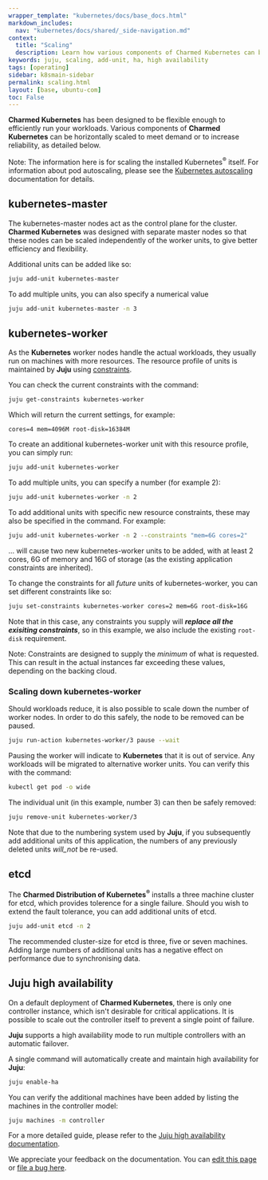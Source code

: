```yaml
---
wrapper_template: "kubernetes/docs/base_docs.html"
markdown_includes:
  nav: "kubernetes/docs/shared/_side-navigation.md"
context:
  title: "Scaling"
  description: Learn how various components of Charmed Kubernetes can be horizontally scaled to meet demand or increase reliability.
keywords: juju, scaling, add-unit, ha, high availability
tags: [operating]
sidebar: k8smain-sidebar
permalink: scaling.html
layout: [base, ubuntu-com]
toc: False
---
```


**Charmed Kubernetes** has been designed to be flexible enough to efficiently
run your workloads. Various components of **Charmed Kubernetes** can be
horizontally scaled to meet demand or to increase reliability, as detailed
below.

<div class="p-notification--positive"><p markdown="1" class="p-notification__response">
<span class="p-notification__status">Note:</span>
The information here is for scaling the installed Kubernetes<sup>&reg;</sup> itself. For
information about pod autoscaling,  please see the
<a href="https://kubernetes.io/docs/tasks/run-application/horizontal-pod-autoscale/">
Kubernetes  autoscaling</a> documentation for details. </p></div>

## kubernetes-master

The kubernetes-master nodes act as the control plane for the cluster.
**Charmed Kubernetes** was designed with separate master nodes so that these
nodes can be scaled independently of the worker units, to give better
efficiency and flexibility.

Additional units can be added like so:

```bash
juju add-unit kubernetes-master
```

To add multiple units, you can also specify a numerical value

```bash
juju add-unit kubernetes-master -n 3
```

## kubernetes-worker

As the **Kubernetes** worker nodes handle the actual workloads, they usually run on
machines with more resources. The resource profile of units is maintained by **Juju**
using [constraints][juju-constraints].

You can check the current constraints with the command:

```bash
juju get-constraints kubernetes-worker
```

Which will return the current settings, for example:

```no-highlight
cores=4 mem=4096M root-disk=16384M
```

To create an additional kubernetes-worker unit with this resource profile, you can simply
run:

```bash
juju add-unit kubernetes-worker
```

To add multiple units, you can specify a number (for example 2):

```bash
juju add-unit kubernetes-worker -n 2
```

To add additional units with specific new resource constraints, these may also be
specified in the command. For example:

```bash
juju add-unit kubernetes-worker -n 2 --constraints "mem=6G cores=2"
```

... will cause two new kubernetes-worker units to be added, with at least 2 cores, 6G of
memory and 16G of storage (as the existing application constraints are inherited).

To change the constraints for all _future_ units of kubernetes-worker, you can set
different constraints like so:

```bash
juju set-constraints kubernetes-worker cores=2 mem=6G root-disk=16G
```

Note that in this case, any constraints you supply will
**_replace all the exisiting constraints_**, so in this example, we also include the
existing `root-disk` requirement.

<div class="p-notification--information">
  <p markdown="1" class="p-notification__response">
    <span class="p-notification__status">Note:</span>
Constraints are designed to supply the <i>minimum</i> of what is requested. This can
result in the actual instances far exceeding these values, depending on the backing cloud.
  </p>
</div>

### Scaling down kubernetes-worker

Should workloads reduce, it is also possible to scale down the number of worker nodes.
In order to do this safely, the node to be removed can be paused.

```bash
juju run-action kubernetes-worker/3 pause --wait
```

Pausing the worker will indicate to **Kubernetes** that it is out of service. Any
workloads will be migrated to alternative worker units. You can verify this with the
command:

```bash
kubectl get pod -o wide
```

The individual unit (in this example, number 3) can then be safely removed:

```bash
juju remove-unit kubernetes-worker/3
```

Note that due to the numbering system used by **Juju**, if you subsequently add
additional units of this application, the numbers of any previously deleted
units _will_not_ be re-used.

## etcd

The **Charmed Distribution of Kubernetes<sup>&reg;</sup>** installs a three
machine cluster for etcd, which provides tolerence for a single failure. Should you wish to
extend the fault tolerance, you can add additional units of etcd.

```bash
juju add-unit etcd -n 2
```

The recommended cluster-size for etcd is three, five or seven machines. Adding large
numbers of additional units has a negative effect on performance due to synchronising
data.

## Juju high availability

On a default deployment of **Charmed Kubernetes**, there is only one controller instance, which isn't
desirable for critical applications. It is possible to scale out the controller itself to
prevent a single point of failure.

**Juju** supports a high availability mode to run multiple controllers with an automatic
failover.

A single command will automatically create and maintain high availability for **Juju**:

```bash
juju enable-ha
```

You can verify the additional machines have been added by listing the machines in the
controller model:

```bash
juju machines -m controller
```

For a more detailed guide, please refer to the [Juju high availability documentation][juju-ha].

<!-- LINKS -->

[juju-ha]: https://docs.jujucharms.com/stable/en/controllers-ha
[juju-constraints]: https://docs.jujucharms.com/stable/en/reference-constraints

<!-- FEEDBACK -->
<div class="p-notification--information">
  <p class="p-notification__response">
    We appreciate your feedback on the documentation. You can 
    <a href="https://github.com/charmed-kubernetes/kubernetes-docs/edit/master/pages/k8s/scaling.md" class="p-notification__action">edit this page</a> 
    or 
    <a href="https://github.com/charmed-kubernetes/kubernetes-docs/issues/new" class="p-notification__action">file a bug here</a>.
  </p>
</div>
